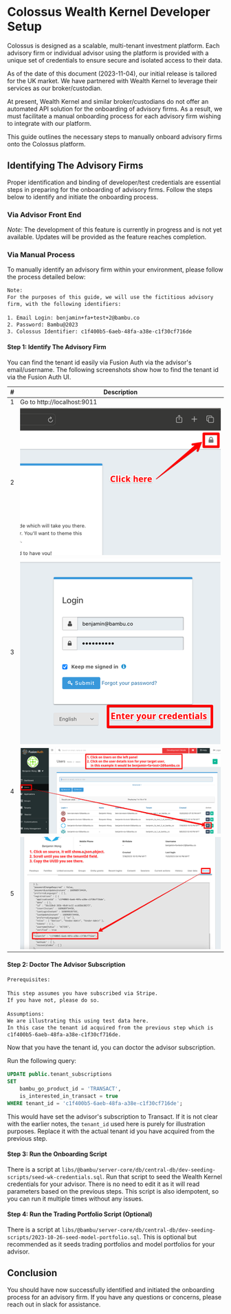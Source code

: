 # Colossus Wealth Kernel Developer Setup

Colossus is designed as a scalable, multi-tenant investment platform. Each advisory firm or individual advisor using the platform is provided with a unique set of credentials to ensure secure and isolated access to their data.

As of the date of this document (2023-11-04), our initial release is tailored for the UK market. We have partnered with Wealth Kernel to leverage their services as our broker/custodian.

At present, Wealth Kernel and similar broker/custodians do not offer an automated API solution for the onboarding of advisory firms. As a result, we must facilitate a manual onboarding process for each advisory firm wishing to integrate with our platform.

This guide outlines the necessary steps to manually onboard advisory firms onto the Colossus platform.

## Identifying The Advisory Firms

Proper identification and binding of developer/test credentials are essential steps in preparing for the onboarding of advisory firms. Follow the steps below to identify and initiate the onboarding process.

### Via Advisor Front End

*Note:* The development of this feature is currently in progress and is not yet available. Updates will be provided as the feature reaches completion.

### Via Manual Process

To manually identify an advisory firm within your environment, please follow the process detailed below:

```text
Note:
For the purposes of this guide, we will use the fictitious advisory firm, with the following identifiers:

1. Email Login: benjamin+fa+test+2@bambu.co
2. Password: Bambu@2023
3. Colossus Identifier: c1f400b5-6aeb-48fa-a38e-c1f30cf716de
```

#### Step 1: Identify The Advisory Firm

You can find the tenant id easily via Fusion Auth via the advisor's email/username.
The following screenshots show how to find the tenant id via the Fusion Auth UI.

| # | Description                                     |
|---|-------------------------------------------------|
| 1 | Go to http://localhost:9011                     |
| 2 | ![Click login button](1.png)                    |
| 3 | ![Enter credentials](2.png)                     |
| 4 | ![Enter user details screen button](3.png)      |
| 5 | ![Get tenant id from source JSON object](4.png) |

#### Step 2: Doctor The Advisor Subscription

```text
Prerequisites:

This step assumes you have subscribed via Stripe. 
If you have not, please do so.

Assumptions:
We are illustrating this using test data here.
In this case the tenant id acquired from the previous step which is c1f400b5-6aeb-48fa-a38e-c1f30cf716de.
```

Now that you have the tenant id, you can doctor the advisor subscription.

Run the following query:

```sql
UPDATE public.tenant_subscriptions 
SET 
    bambu_go_product_id = 'TRANSACT', 
    is_interested_in_transact = true 
WHERE tenant_id = 'c1f400b5-6aeb-48fa-a38e-c1f30cf716de';
```

This would have set the advisor's subscription to Transact.
If it is not clear with the earlier notes, the `tenant_id` used here is purely for illustration purposes.
Replace it with the actual tenant id you have acquired from the previous step.

#### Step 3: Run the Onboarding Script

There is a script at `libs/@bambu/server-core/db/central-db/dev-seeding-scripts/seed-wk-credentials.sql`.
Run that script to seed the Wealth Kernel credentials for your advisor.
There is no need to edit it as it will read parameters based on the previous steps.
This script is also idempotent, so you can run it multiple times without any issues.

#### Step 4: Run the Trading Portfolio Script (Optional)

There is a script at `libs/@bambu/server-core/db/central-db/dev-seeding-scripts/2023-10-26-seed-model-portfolio.sql`.
This is optional but recommended as it seeds trading portfolios and model portfolios for your advisor.

## Conclusion

You should have now successfully identified and initiated the onboarding process for an advisory firm. If you have any questions or concerns, please reach out in slack for assistance.
